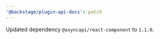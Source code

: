 ```yaml
---
'@backstage/plugin-api-docs': patch
---
```


Updated dependency `@asyncapi/react-component` to `1.1.0`.
